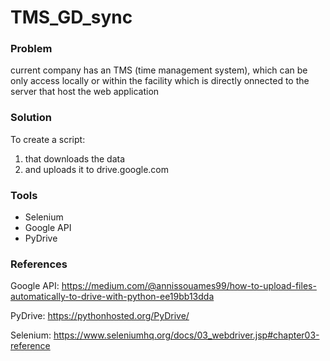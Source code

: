 # TMS_GD_sync

### Problem
current company has an TMS (time management system), which can be only access locally or within the facility which is directly onnected to the server that host the web application

### Solution
To create a script:
1. that downloads the data 
2. and uploads it to drive.google.com

### Tools
* Selenium 
* Google API
* PyDrive

### References 
Google API:
https://medium.com/@annissouames99/how-to-upload-files-automatically-to-drive-with-python-ee19bb13dda

PyDrive:
https://pythonhosted.org/PyDrive/

Selenium:
https://www.seleniumhq.org/docs/03_webdriver.jsp#chapter03-reference
